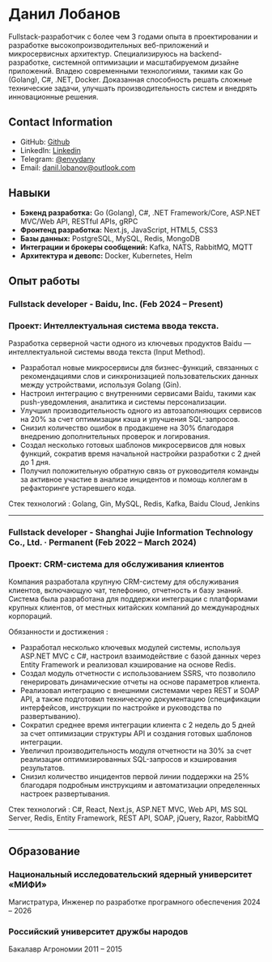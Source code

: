 # Данил Лобанов

Fullstack-разработчик с более чем 3 годами опыта в проектировании и разработке высокопроизводительных веб-приложений и микросервисных архитектур. Специализируюсь на backend-разработке, системной оптимизации и масштабируемом дизайне приложений. Владею современными технологиями, такими как Go (Golang), C#, .NET, Docker. Доказанная способность решать сложные технические задачи, улучшать производительность систем и внедрять инновационные решения.


## Contact Information

- GitHub: [Github](https://github.com/ddenvy/)
- LinkedIn: [Linkedin](https://www.linkedin.com/in/envydany/)
- Telegram: [@envydany](https://t.me/envydany)
- Email: danil.lobanov@outlook.com

## Навыки
  * **Бэкенд разработка:** Go (Golang), C#, .NET Framework/Core, ASP.NET MVC/Web API, RESTful APIs, gRPC
  * **Фронтенд разработка:** Next.js, JavaScript, HTML5, CSS3
  * **Базы данных:**  PostgreSQL, MySQL, Redis, MongoDB
  * **Интеграции и брокеры сообщений:** Kafka, NATS, RabbitMQ, MQTT
  * **Архитектура и девопс:** Docker, Kubernetes, Helm

## Опыт работы

### Fullstack developer - Baidu, Inc. (Feb 2024 – Present)

### Проект: Интеллектуальная система ввода текста.
Разработка серверной части одного из ключевых продуктов Baidu — интеллектуальной системы ввода текста (Input Method).

* Разработал новые микросервисы для бизнес-функций, связанных с рекомендациями слов и синхронизацией пользовательских данных между устройствами, используя Golang (Gin).
* Настроил интеграцию с внутренними сервисами Baidu, такими как push-уведомления, аналитика и системы персонализации.
* Улучшил производительность одного из автозаполняющих сервисов на 20% за счет оптимизации кэша и улучшения SQL-запросов.
* Снизил количество ошибок в продакшене на 30% благодаря внедрению дополнительных проверок и логирования.
* Создал несколько готовых шаблонов микросервисов для новых функций, сократив время начальной настройки разработки с 2 дней до 1 дня.
* Получил положительную обратную связь от руководителя команды за активное участие в анализе инцидентов и помощь коллегам в рефакторинге устаревшего кода.

Стек технологий : Golang, Gin, MySQL, Redis, Kafka, Baidu Cloud, Jenkins


* * *

### Fullstack developer - Shanghai Jujie Information Technology Co., Ltd. · Permanent (Feb 2022 – March 2024)
 
### Проект:  CRM-система для обслуживания клиентов
Компания разработала крупную CRM-систему для обслуживания клиентов, включающую чат, телефонию, отчетность и базу знаний. Система была разработана для поддержки интеграции с платформами крупных клиентов, от местных китайских компаний до международных корпораций.

Обязанности и достижения :
* Разработал несколько ключевых модулей системы, используя ASP.NET MVC с C#, настроил взаимодействие с базой данных через Entity Framework и реализовал кэширование на основе Redis.
* Создал модуль отчетности с использованием SSRS, что позволило генерировать динамические отчеты на основе параметров клиента.
* Реализовал интеграцию с внешними системами через REST и SOAP API, а также подготовил техническую документацию (спецификации интерфейсов, инструкции по настройке и руководства по развертыванию).
* Сократил среднее время интеграции клиента с 2 недель до 5 дней за счет оптимизации структуры API и создания готовых шаблонов интеграции.
* Увеличил производительность модуля отчетности на 30% за счет реализации оптимизированных SQL-запросов и кэширования результатов.
* Снизил количество инцидентов первой линии поддержки на 25% благодаря подробным инструкциям и автоматизации определенных настроек развертывания.

Стек технологий : C#, React, Next.js, ASP.NET MVC, Web API, MS SQL Server, Redis, Entity Framework, REST API, SOAP, jQuery, Razor, RabbitMQ

* * *
## Образование

### Национальный исследовательский ядерный университет «МИФИ»
Магистратура, Инженер по разработке програмного обеспечения
2024 – 2026

### Российский университет дружбы народов
Бакалавр Агрономии
2011 – 2015
